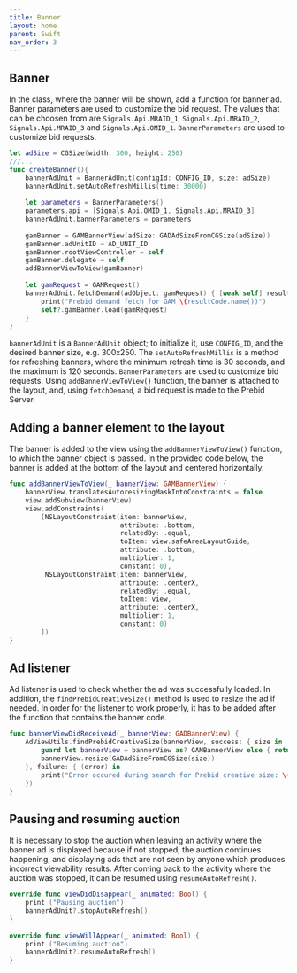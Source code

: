 ```yaml
---
title: Banner
layout: home
parent: Swift
nav_order: 3
---
```


## Banner
In the class, where the banner will be shown, add a function for banner ad. Banner parameters are used to customize the bid request. The values that can be choosen from are `Signals.Api.MRAID_1`, `Signals.Api.MRAID_2`, `Signals.Api.MRAID_3` and `Signals.Api.OMID_1`.
`BannerParameters` are used to customize bid requests. 
```swift
let adSize = CGSize(width: 300, height: 250)
///...
func createBanner(){
    bannerAdUnit = BannerAdUnit(configId: CONFIG_ID, size: adSize)
    bannerAdUnit.setAutoRefreshMillis(time: 30000)
    
    let parameters = BannerParameters()
    parameters.api = [Signals.Api.OMID_1, Signals.Api.MRAID_3]
    bannerAdUnit.bannerParameters = parameters
    
    gamBanner = GAMBannerView(adSize: GADAdSizeFromCGSize(adSize))
    gamBanner.adUnitID = AD_UNIT_ID
    gamBanner.rootViewController = self
    gamBanner.delegate = self
    addBannerViewToView(gamBanner)
            
    let gamRequest = GAMRequest()
    bannerAdUnit.fetchDemand(adObject: gamRequest) { [weak self] resultCode in
        print("Prebid demand fetch for GAM \(resultCode.name())")
        self?.gamBanner.load(gamRequest)
    }
}
```
`bannerAdUnit` is a `BannerAdUnit` object; to initialize it, use `CONFIG_ID`, and the desired banner size, e.g. 300x250. The `setAutoRefreshMillis` is a method for refreshing banners, where the minimum refresh time is 30 seconds, and the maximum is 120 seconds.
`BannerParameters` are used to customize bid requests. Using `addBannerViewToView()` function, the banner is attached to the layout, and, using `fetchDemand`, a bid request is made to the Prebid Server.

## Adding a banner element to the layout
The banner is added to the view using the `addBannerViewToView()` function, to which the banner object is passed. In the provided code below, the banner is added at the bottom of the layout and centered horizontally.
```swift
func addBannerViewToView(_ bannerView: GAMBannerView) {
    bannerView.translatesAutoresizingMaskIntoConstraints = false
    view.addSubview(bannerView)
    view.addConstraints(
        [NSLayoutConstraint(item: bannerView,
                            attribute: .bottom,
                            relatedBy: .equal,
                            toItem: view.safeAreaLayoutGuide,
                            attribute: .bottom,
                            multiplier: 1,
                            constant: 0),
         NSLayoutConstraint(item: bannerView,
                            attribute: .centerX,
                            relatedBy: .equal,
                            toItem: view,
                            attribute: .centerX,
                            multiplier: 1,
                            constant: 0)
        ])
}
```

## Ad listener
Ad listener is used to check whether the ad was successfully loaded. In addition, the `findPrebidCreativeSize()` method is used to resize the ad if needed. In order for the listener to work properly, it has to be added after the function that contains the banner code.
```swift
func bannerViewDidReceiveAd(_ bannerView: GADBannerView) {
    AdViewUtils.findPrebidCreativeSize(bannerView, success: { size in
        guard let bannerView = bannerView as? GAMBannerView else { return }
        bannerView.resize(GADAdSizeFromCGSize(size))
    }, failure: { (error) in
        print("Error occured during search for Prebid creative size: \(error)")
    })
}
```
## Pausing and resuming auction
It is necessary to stop the auction when leaving an activity where the banner ad is displayed because if not stopped, the auction continues happening, and displaying ads that are not seen by anyone which produces incorrect viewability results. After coming back to the activity where the auction was stopped, it can be resumed using `resumeAutoRefresh()`.
```swift
override func viewDidDisappear(_ animated: Bool) {
    print ("Pausing auction")
    bannerAdUnit?.stopAutoRefresh()
}
    
override func viewWillAppear(_ animated: Bool) {
    print ("Resuming auction")
    bannerAdUnit?.resumeAutoRefresh()
}
```
